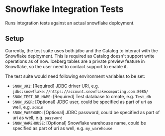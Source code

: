 <!--
  - Licensed to the Apache Software Foundation (ASF) under one
  - or more contributor license agreements.  See the NOTICE file
  - distributed with this work for additional information
  - regarding copyright ownership.  The ASF licenses this file
  - to you under the Apache License, Version 2.0 (the
  - "License"); you may not use this file except in compliance
  - with the License.  You may obtain a copy of the License at
  -
  -   http://www.apache.org/licenses/LICENSE-2.0
  -
  - Unless required by applicable law or agreed to in writing,
  - software distributed under the License is distributed on an
  - "AS IS" BASIS, WITHOUT WARRANTIES OR CONDITIONS OF ANY
  - KIND, either express or implied.  See the License for the
  - specific language governing permissions and limitations
  - under the License.
  -->

# Snowflake Integration Tests

Runs integration tests against an actual snowflake deployment. 

## Setup

Currently, the test suite uses both jdbc and the Catalog to interact with the Snowflake deployment. This is required as
Catalog doesn't support write operations as of now. Iceberg tables are a private preview feature in Snowflake, 
so the user need to contact support to enable it. 

The test suite would need following environment variables to be set:
- `SNOW_URI`: [Required] JDBC driver URI, e.g. `jdbc:snowflake://https://account.snowflakecomputing.com:8085/`
- `SNOW_TEST_DB_NAME`: [Required] Test database to create, e.g. `Test_db`
- `SNOW_USER`: [Optional] JDBC user, could be specified as part of uri as well, e.g. `admin`
- `SNOW_PASSWORD`: [Optional] JDBC password, could be specified as part of uri as well, e.g. `password`
- `SNOW_WAREHOUSE`: [Optional] Snowflake warehouse name, could be specified as part of uri as well, e.g. `my_warehouse`

